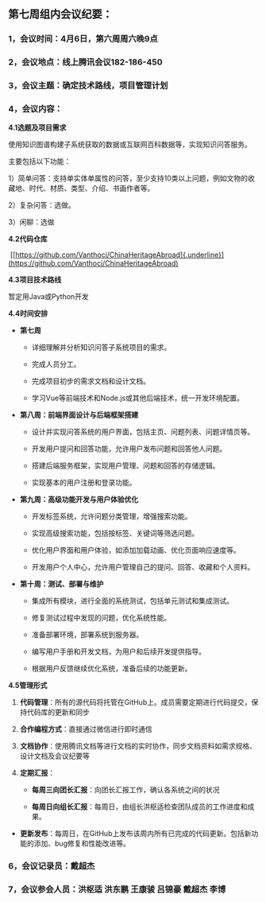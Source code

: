 ## 第七周组内会议纪要：

### 1，会议时间：4月6日，第六周周六晚9点

### 2，会议地点：线上腾讯会议182-186-450

### 3，会议主题：确定技术路线，项目管理计划

### 4，会议内容：

**4.1选题及项目需求**

​使用知识图谱构建子系统获取的数据或互联网百科数据等，实现知识问答服务。

主要包括以下功能：

​
1）简单问答：支持单实体单属性的问答，至少支持10类以上问题，例如文物的收藏地、时代、材质、类型、介绍、书画作者等。

​2）复杂问答：选做。

​3）闲聊：选做

**4.2代码仓库**

​ [[https://github.com/Vanthoci/ChinaHeritageAbroad]{.underline}](https://github.com/Vanthoci/ChinaHeritageAbroad)

**4.3项目技术路线**

​暂定用Java或Python开发

**4.4时间安排**

-   **第七周**

    -   详细理解并分析知识问答子系统项目的需求。

    -   完成人员分工。

    -   完成项目初步的需求文档和设计文档。

    -   学习Vue等前端技术和Node.js或其他后端技术，统一开发环境配置。

-   **第八周：前端界面设计与后端框架搭建**

    -   设计并实现问答系统的用户界面，包括主页、问题列表、问题详情页等。

    -   开发用户提问和回答功能，允许用户发布问题和回答他人问题。

    -   搭建后端服务框架，实现用户管理、问题和回答的存储逻辑。

    -   实现基本的用户注册和登录功能。

-   **第九周：高级功能开发与用户体验优化**

    -   开发标签系统，允许问题分类管理，增强搜索功能。

    -   实现高级搜索功能，包括按标签、关键词等筛选问题。

    -   优化用户界面和用户体验，如添加加载动画、优化页面响应速度等。

    -   开发用户个人中心，允许用户管理自己的提问、回答、收藏和个人资料。

-   **第十周：测试、部署与维护**

    -   集成所有模块，进行全面的系统测试，包括单元测试和集成测试。

    -   修复测试过程中发现的问题，优化系统性能。

    -   准备部署环境，部署系统到服务器。

    -   编写用户手册和开发文档，为用户和后续开发提供指导。

    -   根据用户反馈继续优化系统，准备后续的功能更新。

**4.5管理形式**

1.  **代码管理**：所有的源代码将托管在GitHub上。成员需要定期进行代码提交，保持代码库的更新和同步

2.  **合作编程方式**：直接通过微信进行即时通信

3.  **文档协作**：使用腾讯文档等进行文档的实时协作，同步文档资料如需求规格、设计文档及会议纪要等

4.  **定期汇报**：

    -   **每周三向团长汇报**：向团长汇报工作，确认各系统之间的状况

    -   **每周日向组长汇报**：每周日，由组长洪枢适检查团队成员的工作进度和成果。

-   **更新发布**：每周日，在GitHub上发布该周内所有已完成的代码更新。包括新功能的添加、bug修复和性能改进等。

### 6，会议记录员：戴超杰

### 7，会议参会人员：洪枢适 洪东鹏 王康骏 吕锦豪 戴超杰 李博
